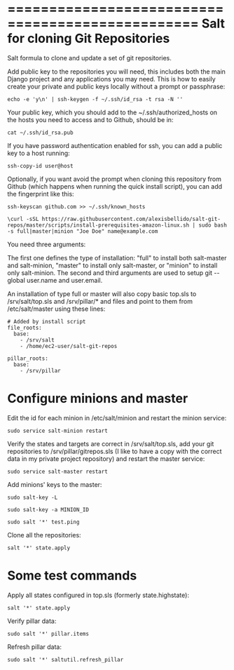 =================================================
Salt for cloning Git Repositories
=================================================

Salt formula to clone and update a set of git repositories.

Add public key to the repositories you will need, this includes both the main Django project and any applications you may need. This is how to easily create your private and public keys locally without a prompt or passphrase:

  ``echo -e 'y\n' | ssh-keygen -f ~/.ssh/id_rsa -t rsa -N ''``

Your public key, which you should add to the ~/.ssh/authorized_hosts on the hosts you need to access and to Github, should be in:

  ``cat ~/.ssh/id_rsa.pub`` 

If you have password authentication enabled for ssh, you can add a public key to a host running:

  ``ssh-copy-id user@host`` 

Optionally, if you want avoid the prompt when cloning this repository from Github (which happens when running the quick install script), you can add the fingerprint like this:

  ``ssh-keyscan github.com >> ~/.ssh/known_hosts``

  ``\curl -sSL https://raw.githubusercontent.com/alexisbellido/salt-git-repos/master/scripts/install-prerequisites-amazon-linux.sh | sudo bash -s full|master|minion "Joe Doe" name@example.com``

You need three arguments:

The first one defines the type of installation: "full" to install both salt-master and salt-minion, "master" to install only salt-master, or "minion" to install only salt-minion.
The second and third arguments are used to setup git --global user.name and user.email.

An installation of type full or master will also copy basic top.sls to /srv/salt/top.sls and /srv/pillar/* and files and point to them from /etc/salt/master using these lines:

    # Added by install script
    file_roots:
      base:
        - /srv/salt
        - /home/ec2-user/salt-git-repos
    
    pillar_roots:
      base:
        - /srv/pillar


Configure minions and master
=================================================

Edit the id for each minion in /etc/salt/minion and restart the minion service:


  ``sudo service salt-minion restart``


Verify the states and targets are correct in /srv/salt/top.sls, add your git repositories to /srv/pillar/gitrepos.sls (I like to have a copy with the correct data in my private project repository) and restart the master service:

  ``sudo service salt-master restart``

Add minions' keys to the master:

  ``sudo salt-key -L``

  ``sudo salt-key -a MINION_ID``

  ``sudo salt '*' test.ping``

Clone all the repositories:

  ``salt '*' state.apply``


Some test commands
=================================================

Apply all states configured in top.sls (formerly state.highstate):

  ``salt '*' state.apply``

Verify pillar data:

  ``sudo salt '*' pillar.items``

Refresh pillar data:

  ``sudo salt '*' saltutil.refresh_pillar``
